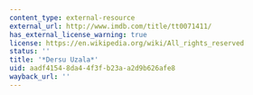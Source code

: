 ```yaml
---
content_type: external-resource
external_url: http://www.imdb.com/title/tt0071411/
has_external_license_warning: true
license: https://en.wikipedia.org/wiki/All_rights_reserved
status: ''
title: '*Dersu Uzala*'
uid: aadf4154-8da4-4f3f-b23a-a2d9b626afe8
wayback_url: ''
---
```

